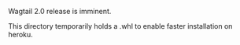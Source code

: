 Wagtail 2.0 release is imminent.

This directory temporarily holds a .whl to enable faster installation on heroku.
